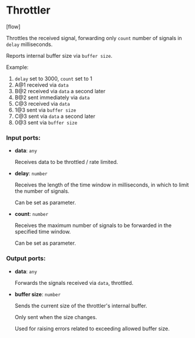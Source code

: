 # Throttler

[flow]

Throttles the received signal, forwarding only `count` number of signals in `delay` milliseconds.

Reports internal buffer size via `buffer size`.

Example:
1. `delay` set to 3000, `count` set to 1 
1. A@1 received via `data`
2. B@2 received via `data` a second later
3. B@2 sent immediately via `data`
4. C@3 received via `data`
5. 1@3 sent via `buffer size`
6. C@3 sent via `data` a second later
6. 0@3 sent via `buffer size`


### Input ports:

* __data__: `any`

    Receives data to be throttled / rate limited.


* __delay__: `number`

    Receives the length of the time window in milliseconds, in which to limit the number of signals.
    
    Can be set as parameter.


* __count__: `number`

    Receives the maximum number of signals to be forwarded in the specified time window.
    
    Can be set as parameter.

### Output ports:

* __data__: `any`

    Forwards the signals received via `data`, throttled.


* __buffer size__: `number`

    Sends the current size of the throttler's internal buffer.
    
    Only sent when the size changes.
    
    Used for raising errors related to exceeding allowed buffer size.

